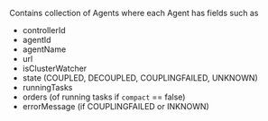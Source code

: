 Contains collection of Agents where each Agent has fields such as
* controllerId
* agentId
* agentName
* url
* isClusterWatcher
* state (COUPLED, DECOUPLED, COUPLINGFAILED, UNKNOWN)
* runningTasks
* orders (of running tasks if ``compact`` == false)
* errorMessage (if COUPLINGFAILED or INKNOWN)